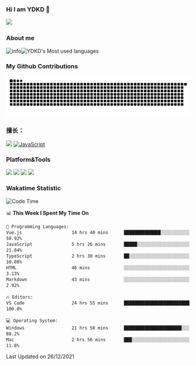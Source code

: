 ### Hi I am YDKD 👋

![](https://visitor-badge.glitch.me/badge?page_id=YDKD.readme)

### About me
![info](https://github-readme-stats.vercel.app/api?username=YDKD&show_icons=true&theme=cobalt)![YDKD's Most used languages](https://github-readme-stats.vercel.app/api/top-langs/?username=YDKD&layout=compact&hide_border=true&langs_count=8)

### My Github Contributions
![](https://raw.githubusercontent.com/YDKD/YDKD/main/assets/github-contribution-grid-snake.svg)

### 擅长：<br />
[![](https://img.shields.io/badge/-Vue.js-007396?style=flat-square&logo=Vue.js&logoColor=#4FC08D)](https://cn.vuejs.org/)
[![JavaScript](https://img.shields.io/badge/-JavaScript-f7e018?style=flat-square&logo=javascript&logoColor=white)]()

### Platform&Tools <br/>

[![]( https://img.shields.io/badge/macOS-Big%20Sur-292e33?style=flat-square&logo=apple&logoColor=ffffff )]() [![](https://img.shields.io/badge/Windows-10-2376bc?style=flat-square&logo=windows&logoColor=ffffff)]() [![]( https://img.shields.io/badge/IDE-Visual%20Studio%20Code-blue?style=flat-square&logo=visual-studio-code&logoColor=ffffff )]() [![]( https://img.shields.io/badge/iPhone-12-999999?style=flat-square&logo=apple&logoColor=ffffff)]() <br />

### Wakatime Statistic
<!--START_SECTION:waka-->
![Code Time](http://img.shields.io/badge/Code%20Time-271%20hrs%2012%20mins-blue)

📊 **This Week I Spent My Time On** 

```text
💬 Programming Languages: 
Vue.js                   14 hrs 40 mins      ██████████████░░░░░░░░░░░   58.92% 
JavaScript               5 hrs 26 mins       █████░░░░░░░░░░░░░░░░░░░░   21.84% 
TypeScript               2 hrs 30 mins       ██░░░░░░░░░░░░░░░░░░░░░░░   10.08% 
HTML                     46 mins             ░░░░░░░░░░░░░░░░░░░░░░░░░   3.13% 
Markdown                 43 mins             ░░░░░░░░░░░░░░░░░░░░░░░░░   2.92%

🔥 Editors: 
VS Code                  24 hrs 55 mins      █████████████████████████   100.0%

💻 Operating System: 
Windows                  21 hrs 58 mins      ██████████████████████░░░   88.2% 
Mac                      2 hrs 56 mins       ███░░░░░░░░░░░░░░░░░░░░░░   11.8%

```


 Last Updated on 26/12/2021
<!--END_SECTION:waka-->

<!--
**YDKD/YDKD** is a ✨ _special_ ✨ repository because its `README.md` (this file) appears on your GitHub profile.

Here are some ideas to get you started:

- 🔭 I’m currently working on ...
- 🌱 I’m currently learning ...
- 👯 I’m looking to collaborate on ...
- 🤔 I’m looking for help with ...
- 💬 Ask me about ...
- 📫 How to reach me: ...
- 😄 Pronouns: ...
- ⚡ Fun fact: ...
-->
